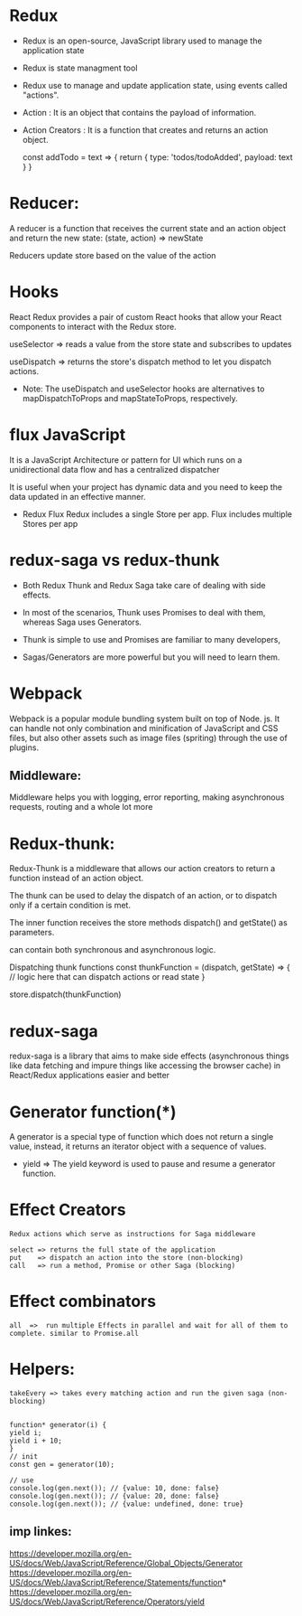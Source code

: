 # Redux

- Redux is an open-source, JavaScript library used to manage the application state
- Redux is state managment tool
- Redux use to manage and update application state, using events called "actions".

- Action : It is an object that contains the payload of information.
- Action Creators : It is a function that creates and returns an action object.

  const addTodo = text => {
    return {
      type: 'todos/todoAdded',
      payload: text
    }
  }

# Reducer:

  A reducer is a function that receives the current state and an action object and return
  the new state: (state, action) => newState

  Reducers update store based on the value of the action

# Hooks
  React Redux provides a pair of custom React hooks that allow your React components to interact with the Redux store.

  useSelector => reads a value from the store state and subscribes to updates

  useDispatch => returns the store's dispatch method to let you dispatch actions.

* Note:
    The useDispatch and useSelector hooks are alternatives to mapDispatchToProps and mapStateToProps, respectively.

# flux JavaScript

  It is a JavaScript Architecture or pattern for UI which runs on a unidirectional data flow and has a centralized dispatcher

  It is useful when your project has dynamic data and you need to keep the data updated in an effective manner.

  * Redux                                          Flux
    Redux includes a single Store per app.         Flux includes multiple Stores per app 
    

# redux-saga vs redux-thunk
  
- Both Redux Thunk and Redux Saga take care of dealing with side effects.
- In most of the scenarios, Thunk uses Promises to deal with them, whereas Saga uses Generators.

- Thunk is simple to use and Promises are familiar to many developers,
- Sagas/Generators are more powerful but you will need to learn them.

# Webpack

  Webpack is a popular module bundling system built on top of Node. js. 
  It can handle not only combination and minification of JavaScript and CSS files, 
  but also other assets such as image files (spriting) through the use of plugins.

##  Middleware:
  Middleware helps you with logging, error reporting, making asynchronous requests, routing and a whole lot more

# Redux-thunk:

  Redux-Thunk is a middleware that allows our action creators to return a function instead of an action object.

  The thunk can be used to delay the dispatch of an action, or to dispatch only if a certain condition is met.

  The inner function receives the store methods dispatch() and getState() as parameters.

  can contain both synchronous and asynchronous logic.

  Dispatching thunk functions
  const thunkFunction = (dispatch, getState) => {
  // logic here that can dispatch actions or read state
  }

  store.dispatch(thunkFunction)


# redux-saga

  redux-saga is a library that aims to make side effects (asynchronous things like data fetching and impure things like accessing the browser cache) in React/Redux applications easier and better

# Generator function(*)
  
  A generator is a special type of function which does not return a single value, instead, it returns an iterator object with a sequence of values.

  * yield => The yield keyword is used to pause and resume a generator function.

  # Effect Creators
    Redux actions which serve as instructions for Saga middleware

    select => returns the full state of the application
    put    => dispatch an action into the store (non-blocking)
    call   => run a method, Promise or other Saga (blocking)

  # Effect combinators
    all  =>  run multiple Effects in parallel and wait for all of them to complete. similar to Promise.all

  # Helpers:
    takeEvery => takes every matching action and run the given saga (non-blocking)
  
  
    function* generator(i) {
    yield i;
    yield i + 10;
    }
    // init
    const gen = generator(10);

    // use
    console.log(gen.next()); // {value: 10, done: false}
    console.log(gen.next()); // {value: 20, done: false}
    console.log(gen.next()); // {value: undefined, done: true}


  ## imp linkes:
  https://developer.mozilla.org/en-US/docs/Web/JavaScript/Reference/Global_Objects/Generator
  https://developer.mozilla.org/en-US/docs/Web/JavaScript/Reference/Statements/function*
  https://developer.mozilla.org/en-US/docs/Web/JavaScript/Reference/Operators/yield
